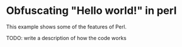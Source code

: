 # Obfuscating "Hello world!" in perl

This example shows some of the features of Perl.

TODO: write a description of how the code works
